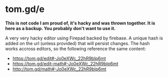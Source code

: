 # tom.gd/e

**This is not code I am proud of, it's hacky and was thrown together. It is here as a backup. You probably don't want to use it.**

A very very hacky editor using Firepad backed by firebase. A unique hash is added on the url (unless provided) that will persist changes. The hash works accross editors, so the following reference the same content:

  - https://tom.gd/edit#-Jo0eXWc_22hR9blp6mt
  - https://tom.gd/edit-math#-Jo0eXWc_22hR9blp6mt
  - http://tom.gd/math#-Jo0eXWc_22hR9blp6mt
